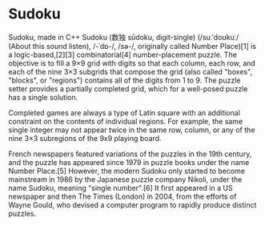 # Sudoku
Sudoku, made in C++
Sudoku (数独 sūdoku, digit-single) (/suːˈdoʊkuː/ (About this sound listen), /-ˈdɒ-/, /sə-/, originally called Number Place)[1] is a logic-based,[2][3] combinatorial[4] number-placement puzzle. The objective is to fill a 9×9 grid with digits so that each column, each row, and each of the nine 3×3 subgrids that compose the grid (also called "boxes", "blocks", or "regions") contains all of the digits from 1 to 9. The puzzle setter provides a partially completed grid, which for a well-posed puzzle has a single solution.

Completed games are always a type of Latin square with an additional constraint on the contents of individual regions. For example, the same single integer may not appear twice in the same row, column, or any of the nine 3×3 subregions of the 9x9 playing board.

French newspapers featured variations of the puzzles in the 19th century, and the puzzle has appeared since 1979 in puzzle books under the name Number Place.[5] However, the modern Sudoku only started to become mainstream in 1986 by the Japanese puzzle company Nikoli, under the name Sudoku, meaning "single number".[6] It first appeared in a US newspaper and then The Times (London) in 2004, from the efforts of Wayne Gould, who devised a computer program to rapidly produce distinct puzzles.
